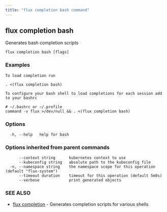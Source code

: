 ```yaml
---
title: "flux completion bash command"
---
```

## flux completion bash

Generates bash completion scripts

```
flux completion bash [flags]
```

### Examples

```
To load completion run

. <(flux completion bash)

To configure your bash shell to load completions for each session add to your bashrc

# ~/.bashrc or ~/.profile
command -v flux >/dev/null && . <(flux completion bash)

```

### Options

```
  -h, --help   help for bash
```

### Options inherited from parent commands

```
      --context string      kubernetes context to use
      --kubeconfig string   absolute path to the kubeconfig file
  -n, --namespace string    the namespace scope for this operation (default "flux-system")
      --timeout duration    timeout for this operation (default 5m0s)
      --verbose             print generated objects
```

### SEE ALSO

* [flux completion](/cmd/flux_completion/)	 - Generates completion scripts for various shells

